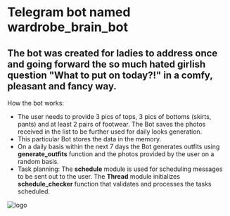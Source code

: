 # Telegram bot named wardrobe_brain_bot
## The bot was created for ladies to address once and going forward the so much hated girlish question **"What to put on today?!"** in a comfy, pleasant and fancy way. 

How the bot works:
* The user needs to provide 3 pics of tops, 3 pics of bottoms (skirts, pants) and at least 2 pairs of footwear. The Bot saves the photos received in the list  to be further used for daily looks generation.
* This particular Bot stores the data in the memory.
* On a daily basis within the next 7 days the Bot generates outfits using **generate_outfits** function and the photos provided by the user on a random basis.
* Task planning: The **schedule** module is used for scheduling messages to be sent out to the user. The **Thread** module initializes **schedule_checker** function that validates and processes the tasks scheduled.


![logo](https://st.depositphotos.com/1177973/3268/i/450/depositphotos_32684137-stock-photo-beautiful-girl-thinking-what-to.jpg)
